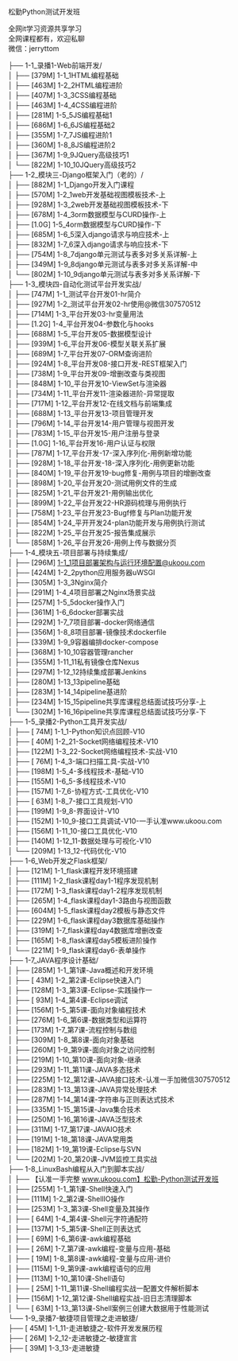 松勤Python测试开发班

全网it学习资源共享学习<br>全网课程都有，欢迎私聊<br>微信：jerryttom<br>

├── 1-1_录播1-Web前端开发/<br> │ ├── [379M] 1-1_1HTML编程基础<br> │ ├── [463M] 1-2_2HTML编程进阶<br> │ ├── [407M] 1-3_3CSS编程基础<br> │ ├── [463M] 1-4_4CSS编程进阶<br> │ ├── [281M] 1-5_5JS编程基础1<br> │ ├── [686M] 1-6_6JS编程基础2<br> │ ├── [355M] 1-7_7JS编程进阶1<br> │ ├── [360M] 1-8_8JS编程进阶2<br> │ ├── [367M] 1-9_9JQuery高级技巧1<br> │ └── [822M] 1-10_10JQuery高级技巧2<br> ├── 1-2_模块三-Django框架入门（老的）/<br> │ ├── [882M] 1-1_Django开发入门课程<br> │ ├── [570M] 1-2_1web开发基础视图模板技术-上<br> │ ├── [928M] 1-3_2web开发基础视图模板技术-下<br> │ ├── [678M] 1-4_3orm数据模型与CURD操作-上<br> │ ├── [1.0G] 1-5_4orm数据模型与CURD操作-下<br> │ ├── [685M] 1-6_5深入django请求与响应技术-上<br> │ ├── [832M] 1-7_6深入django请求与响应技术-下<br> │ ├── [754M] 1-8_7django单元测试与表多对多关系详解-上<br> │ ├── [349M] 1-9_8django单元测试与表多对多关系详解-中<br> │ └── [802M] 1-10_9django单元测试与表多对多关系详解-下<br> ├── 1-3_模块四-自动化测试平台开发实战/<br> │ ├── [747M] 1-1_测试平台开发01-hr简介<br> │ ├── [927M] 1-2_测试平台开发02-hr使用@微信307570512<br> │ ├── [714M] 1-3_平台开发03-hr变量用法<br> │ ├── [1.2G] 1-4_平台开发04-参数化与hooks<br> │ ├── [688M] 1-5_平台开发05-数据模型设计<br> │ ├── [939M] 1-6_平台开发06-模型关联关系扩展<br> │ ├── [689M] 1-7_平台开发07-ORM查询进阶<br> │ ├── [924M] 1-8_平台开发08-接口开发-REST框架入门<br> │ ├── [738M] 1-9_平台开发09-增删改查与类视图<br> │ ├── [848M] 1-10_平台开发10-ViewSet与渲染器<br> │ ├── [734M] 1-11_平台开发11-渲染器进阶-异常提取<br> │ ├── [717M] 1-12_平台开发12-在线文档与前端集成<br> │ ├── [688M] 1-13_平台开发13-项目管理开发<br> │ ├── [796M] 1-14_平台开发14-用户管理与视图开发<br> │ ├── [783M] 1-15_平台开发15-用户注册与登录<br> │ ├── [1.0G] 1-16_平台开发16-用户认证与权限<br> │ ├── [787M] 1-17_平台开发-17-深入序列化-用例新增功能<br> │ ├── [928M] 1-18_平台开发-18-深入序列化-用例更新功能<br> │ ├── [840M] 1-19_平台开发19-bug修复-用例与项目的增删改查<br> │ ├── [898M] 1-20_平台开发20-测试用例文件的生成<br> │ ├── [825M] 1-21_平台开发21-用例输出优化<br> │ ├── [899M] 1-22_平台开发22-HR源码梳理与用例执行<br> │ ├── [758M] 1-23_平台开发23-Bugf修复与Plan功能开发<br> │ ├── [854M] 1-24_平开开发24-plan功能开发与用例执行测试<br> │ ├── [822M] 1-25_平台开发25-报告集成展示<br> │ └── [858M] 1-26_平台开发26-用例上传与数据分页<br> ├── 1-4_模块五-项目部署与持续集成/<br> │ ├── [296M] 1-1_1项目部署架构与运行环境配置@ukoou.com<br> │ ├── [424M] 1-2_2python应用服务器uWSGI<br> │ ├── [305M] 1-3_3Nginx简介<br> │ ├── [291M] 1-4_4项目部署之Nginx场景实战<br> │ ├── [257M] 1-5_5docker操作入门<br> │ ├── [361M] 1-6_6docker部署实战<br> │ ├── [292M] 1-7_7项目部署-docker网络通信<br> │ ├── [356M] 1-8_8项目部署-镜像技术dockerfile<br> │ ├── [339M] 1-9_9容器编排docker-compose<br> │ ├── [368M] 1-10_10容器管理rancher<br> │ ├── [355M] 1-11_11私有镜像仓库Nexus<br> │ ├── [297M] 1-12_12持续集成部署Jenkins<br> │ ├── [280M] 1-13_13pipeline基础<br> │ ├── [283M] 1-14_14pipeline基进阶<br> │ ├── [234M] 1-15_15pipeline共享库课程总结面试技巧分享-上<br> │ └── [302M] 1-16_16pipeline共享库课程总结面试技巧分享-下<br> ├── 1-5_录播2-Python工具开发实战/<br> │ ├── [ 74M] 1-1_1-Python知识点回顾-V10<br> │ ├── [ 40M] 1-2_21-Socket网络编程技术-V10<br> │ ├── [122M] 1-3_22-Socket网络编程技术-实战-V10<br> │ ├── [ 76M] 1-4_3-端口扫描工具-实战-V10<br> │ ├── [198M] 1-5_4-多线程技术-基础-V10<br> │ ├── [155M] 1-6_5-多线程技术-V10<br> │ ├── [157M] 1-7_6-协程方式-工具优化-V10<br> │ ├── [ 63M] 1-8_7-接口工具规划-V10<br> │ ├── [199M] 1-9_8-界面设计-V10<br> │ ├── [152M] 1-10_9-接口工具调试-V10-一手认准www.ukoou.com<br> │ ├── [156M] 1-11_10-接口工具优化-V10<br> │ ├── [140M] 1-12_11-数据处理与可视化-V10<br> │ └── [209M] 1-13_12-代码优化-V10<br> ├── 1-6_Web开发之Flask框架/<br> │ ├── [121M] 1-1_flask课程开发环境搭建<br> │ ├── [111M] 1-2_flask课程day1-1程序发现机制<br> │ ├── [172M] 1-3_flask课程day1-2程序发现机制<br> │ ├── [265M] 1-4_flask课程day1-3路由与视图函数<br> │ ├── [604M] 1-5_flask课程day2模板与静态文件<br> │ ├── [229M] 1-6_flask课程day3数据库基础操作<br> │ ├── [319M] 1-7_flask课程day4数据库增删改查<br> │ ├── [165M] 1-8_flask课程day5模板进阶操作<br> │ └── [221M] 1-9_flask课程day6-表单操作<br> ├── 1-7_JAVA程序设计基础/<br> │ ├── [285M] 1-1_第1课-Java概述和开发环境<br> │ ├── [ 43M] 1-2_第2课-Eclipse快速入门<br> │ ├── [128M] 1-3_第3课-Eclipse-实践操作一<br> │ ├── [ 93M] 1-4_第4课-Eclipse调试<br> │ ├── [156M] 1-5_第5课-面向对象编程技术<br> │ ├── [276M] 1-6_第6课-数据类型和运算符<br> │ ├── [173M] 1-7_第7课-流程控制与数组<br> │ ├── [309M] 1-8_第8课-面向对象基础<br> │ ├── [260M] 1-9_第9课-面向对象之访问控制<br> │ ├── [219M] 1-10_第10课-面向对象-继承<br> │ ├── [293M] 1-11_第11课-JAVA多态技术<br> │ ├── [225M] 1-12_第12课-JAVA接口技术-认准一手加微信307570512<br> │ ├── [283M] 1-13_第13课-JAVA异常处理技术<br> │ ├── [287M] 1-14_第14课-字符串与正则表达式技术<br> │ ├── [335M] 1-15_第15课-Java集合技术<br> │ ├── [250M] 1-16_第16课-JAVA泛型技术<br> │ ├── [311M] 1-17_第17课-JAVAIO技术<br> │ ├── [191M] 1-18_第18课-JAVA常用类<br> │ ├── [182M] 1-19_第19课-Eclipse与SVN<br> │ └── [202M] 1-20_第20课-JVM监控工具实战<br> ├── 1-8_LinuxBash编程从入门到脚本实战/<br> │ ├── 【认准一手完整 www.ukoou.com】松勤-Python测试开发班<br> │ ├── [255M] 1-1_第1课-Shell快速入门<br> │ ├── [111M] 1-2_第2课-ShellIO操作<br> │ ├── [253M] 1-3_第3课-Shell变量及其操作<br> │ ├── [ 64M] 1-4_第4课-Shell元字符通配符<br> │ ├── [137M] 1-5_第5课-Shell正则表达式<br> │ ├── [ 69M] 1-6_第6课-awk编程基础<br> │ ├── [ 26M] 1-7_第7课-awk编程-变量与应用-基础<br> │ ├── [ 19M] 1-8_第8课-awk编程-变量与应用-进价<br> │ ├── [115M] 1-9_第9课-awk编程语句的应用<br> │ ├── [113M] 1-10_第10课-Shell语句<br> │ ├── [ 25M] 1-11_第11课-Shell编程实战一配置文件解析脚本<br> │ ├── [156M] 1-12_第12课-Shell编程实战-旧日志清理脚本<br> │ └── [ 63M] 1-13_第13课-Shell案例三创建大数据用于性能测试<br> └── 1-9_录播7-敏捷项目管理之走进敏捷/<br> ├── [ 45M] 1-1_11-走进敏捷之-软件开发发展历程<br> ├── [ 26M] 1-2_12-走进敏捷之-敏捷宣言<br> ├── [ 39M] 1-3_13-走进敏捷